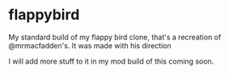 # flappybird
My standard build of my flappy bird clone, that's a recreation of @mrmacfadden's. It was made with his direction

I will add more stuff to it in my mod build of this coming soon.

